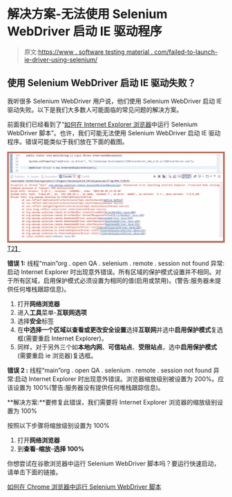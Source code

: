 # 解决方案-无法使用 Selenium WebDriver 启动 IE 驱动程序

> 原文:[https://www . software testing material . com/failed-to-launch-ie-driver-using-selenium/](https://www.softwaretestingmaterial.com/failed-to-launch-ie-driver-using-selenium/)

## 使用 Selenium WebDriver 启动 IE 驱动失败？

我听很多 Selenium WebDriver 用户说，他们使用 Selenium WebDriver 启动 IE 驱动失败。以下是我们大多数人可能面临的常见问题的解决方案。

前面我们已经看到了“[如何在 Internet Explorer 浏览器](https://www.softwaretestingmaterial.com/selenium-webdriver-script-in-internet-explorer-browser/)中运行 Selenium WebDriver 脚本”。也许，我们可能无法使用 Selenium WebDriver 启动 IE 驱动程序。错误可能类似于我们放在下面的截图。

[![Failed To Launch IE Driver](img/2bec3f51b2bb4d979d0959c440cae867.png "Failed To Launch IE Driver")T2】](https://www.softwaretestingmaterial.com/wp-content/uploads/2016/09/failed-to-launch-internet-explorer-driver.png)

**错误 1:** 线程“main”org . open QA . selenium . remote . session not found 异常:启动 Internet Explorer 时出现意外错误。所有区域的保护模式设置并不相同。对于所有区域，启用保护模式必须设置为相同的值(启用或禁用)。(警告:服务器未提供任何堆栈跟踪信息)。

1.  打开**网络浏览器**
2.  进入**工具**菜单-**互联网选项**
3.  选择**安全**标签
4.  在**中选择一个区域以查看或更改安全设置**选择**互联网**并选中**启用保护模式**复选框(需要重启 Internet Explorer)。
5.  同样，对于另外三个如**本地内网**、**可信站点**、**受限站点**，选中**启用保护模式**(需要重启 ie 浏览器)复选框。

**错误 2 :** 线程“main”org . open QA . selenium . remote . session not found 异常:启动 Internet Explorer 时出现意外错误。浏览器缩放级别被设置为 200%。应该设置为 100%(警告:服务器没有提供任何堆栈跟踪信息)。

**解决方案:**要修复此错误，我们需要将 Internet Explorer 浏览器的缩放级别设置为 100%

按照以下步骤将缩放级别设置为 100%

1.  打开**网络浏览器**
2.  到**查看**–**缩放**–**选择 100%**

你想尝试在谷歌浏览器中运行 Selenium WebDriver 脚本吗？要运行快速启动，请单击下面的链接。

[如何在 Chrome 浏览器中运行 Selenium WebDriver 脚本](https://www.softwaretestingmaterial.com/selenium-webdriver-script-in-chrome-browser/)